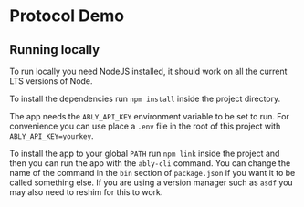 # Protocol Demo

## Running locally

To run locally you need NodeJS installed, it should work on all the current LTS versions of Node.

To install the dependencies run `npm install` inside the project directory.

The app needs the `ABLY_API_KEY` environment variable to be set to run. For convenience you can use place a `.env` file in the root of this project with `ABLY_API_KEY=yourkey`.

To install the app to your global `PATH` run `npm link` inside the project and then you can run the app with the `ably-cli` command. You can change the name of the command in the `bin` section of `package.json` if you want it to be called something else. If you are using a version manager such as `asdf` you may also need to reshim for this to work.
